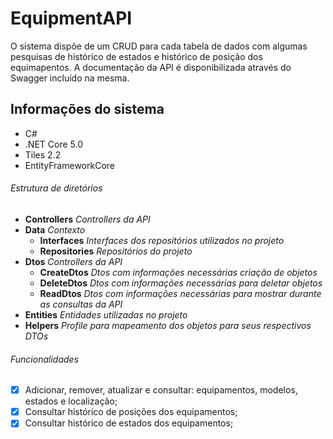 # **EquipmentAPI**
O sistema dispõe de um CRUD para cada tabela de dados com algumas pesquisas de histórico de estados e histórico de posição dos equimapentos. A documentação da API é disponibilizada através do Swagger incluído na mesma.

## **Informações do sistema**
- C#
- .NET Core 5.0
- Tiles 2.2
- EntityFrameworkCore

###### Estrutura de diretórios
- **Controllers** _Controllers da API_
- **Data** _Contexto_
    - **Interfaces** _Interfaces dos repositórios utilizados no projeto_
    - **Repositories** _Repositórios do projeto_
- **Dtos** _Controllers da API_
    - **CreateDtos** _Dtos com informações necessárias criação de objetos_
    - **DeleteDtos** _Dtos com informações necessárias para deletar objetos_
    - **ReadDtos** _Dtos com informações necessárias para mostrar durante as consultas da API_
- **Entities** _Entidades utilizadas no projeto_
- **Helpers** _Profile para mapeamento dos objetos para seus respectivos DTOs_
   
###### Funcionalidades
- [x] Adicionar, remover, atualizar e consultar: equipamentos, modelos, estados e localização;
- [x] Consultar histórico de posições dos equipamentos;
- [x] Consultar histórico de estados dos equipamentos;
